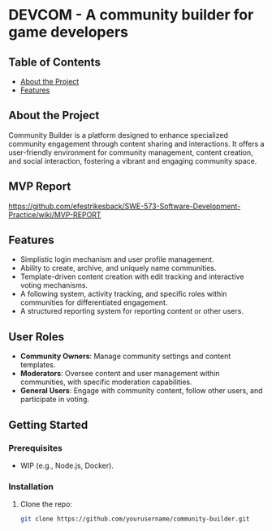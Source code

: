 # DEVCOM - A community builder for game developers

## Table of Contents
- [About the Project](#about-the-project)
- [Features](#features)

## About the Project

Community Builder is a platform designed to enhance specialized community engagement through content sharing and interactions. It offers a user-friendly environment for community management, content creation, and social interaction, fostering a vibrant and engaging community space.

## MVP Report
https://github.com/efestrikesback/SWE-573-Software-Development-Practice/wiki/MVP-REPORT

## Features

- Simplistic login mechanism and user profile management.
- Ability to create, archive, and uniquely name communities.
- Template-driven content creation with edit tracking and interactive voting mechanisms.
- A following system, activity tracking, and specific roles within communities for differentiated engagement.
- A structured reporting system for reporting content or other users.

## User Roles

- **Community Owners**: Manage community settings and content templates.
- **Moderators**: Oversee content and user management within communities, with specific moderation capabilities.
- **General Users**: Engage with community content, follow other users, and participate in voting.

## Getting Started

### Prerequisites

- WIP (e.g., Node.js, Docker).

### Installation

1. Clone the repo:
   ```sh
   git clone https://github.com/yourusername/community-builder.git
